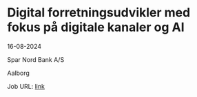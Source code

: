 # Digital forretningsudvikler med fokus på digitale kanaler og AI
16-08-2024

Spar Nord Bank A/S

Aalborg

Job URL: [link](https://candidate.hr-manager.net/ApplicationInit.aspx?cid=1148&ProjectId=145035&DepartmentId=19209&MediaId=59)



